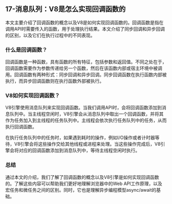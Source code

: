 ## 17-消息队列：V8是怎么实现回调函数的


本文主要介绍了回调函数的概念以及V8是如何实现回调函数的。回调函数是指在调用API时需要传入的函数，用于处理执行结果。本文介绍了同步回调和异步回调的区别，以及它们在执行过程中的不同表现。

### 什么是回调函数？
回调函数是一种函数，具有函数的所有特征，包括参数和返回值。不同之处在于，回调函数需要作为参数传递给另一个函数，然后在该函数内部或宿主环境中被调用。回调函数有两种形式：同步回调和异步回调。同步回调函数在执行函数内部被执行，而异步回调函数则在执行函数外部被执行。

### V8如何实现回调函数？
V8引擎使用消息队列来实现回调函数。当我们调用API时，会将回调函数添加到消息队列中。当主线程空闲时，V8引擎会从消息队列中取出一个回调函数，并将其作为任务加入到主线程的任务队列中。主线程会依次执行任务队列中的任务，从而执行回调函数。

在执行任务队列中的任务时，如果遇到耗时的操作，例如I/O操作或者计时器等待，V8引擎会将这些操作交给其他线程或进程来处理。当这些操作完成后，V8引擎会将对应的回调函数添加到消息队列中，等待主线程空闲时执行。

### 总结
通过本文的介绍，我们了解了回调函数的概念以及V8引擎是如何实现回调函数的。了解这些内容可以帮助我们更好地理解浏览器中的Web API工作原理，以及宏任务和微任务之间的区别。同时，它也是理解异步编程模型async/await的基础。